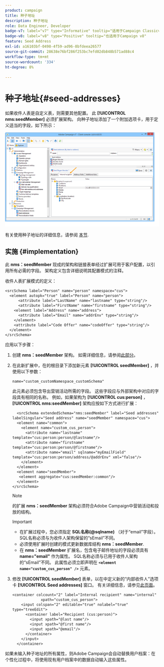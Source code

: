 ```yaml
---
product: campaign
title: 种子地址
description: 种子地址
role: Data Engineer, Developer
badge-v7: label="v7" type="Informative" tooltip="适用于Campaign Classicv7"
badge-v8: label="v8" type="Positive" tooltip="也适用于Campaign v8"
feature: Seed Address
exl-id: a16103bf-0498-4f59-ad96-8bfdeea26577
source-git-commit: 28638e76bf286f253bc7efd02db848b571ad88c4
workflow-type: tm+mt
source-wordcount: '334'
ht-degree: 8%

---
```


# 种子地址{#seed-addresses}



如果收件人表是自定义表，则需要其他配置。 此 **[!UICONTROL nms:seedMember]** 必须扩展架构。 向种子地址添加了一个附加选项卡，用于定义适当的字段，如下所示：

![](assets/s_ncs_user_seedlist_new_tab.png)

有关使用种子地址的详细信息，请参阅 [本节](../../delivery/using/about-seed-addresses.md).

## 实施 {#implementation}

此 **nms：seedMember** 现成的架构和链接表单经过扩展可用于客户配置，以引用所有必需的字段。 架构定义包含详细说明其配置模式的注释。

收件人表扩展模式的定义：

```
<srcSchema label="Person" name="person" namespace="cus">
  <element autopk="true" label="Person" name="person">
      <attribute label="LastName" name="lastname" type="string"/>
      <attribute label="FirstName" name="firstname" type="string"/>
    <element label="Address" name="address">
      <attribute label="Email" name="addrEnv" type="string"/>
    </element>
    <attribute label="Code Offer" name="codeOffer" type="string"/>
  </element>
</srcSchema>
```

应用以下步骤：

1. 创建 **nms：seedMember** 架构。 如需详细信息，请参阅[此部分](../../configuration/using/extending-a-schema.md)。
1. 在此新扩展中，在的根目录下添加新元素 **[!UICONTROL seedMember]** ，并使用以下参数：

   ```
   name="custom_customNamespace_customSchema"
   ```

   此元素必须包含导出营销活动所需的字段。 这些字段应与外部架构中对应的字段具有相同的名称。 例如，如果架构为 **[!UICONTROL cus:person]** ， **[!UICONTROL nms:seedMember]** 架构应按如下方式进行扩展：

   ```
     <srcSchema extendedSchema="nms:seedMember" label="Seed addresses" labelSingular="Seed address" name="seedMember" namespace="cus">
     <element name="common">
       <element name="custom_cus_person">
         <attribute name="lastname" template="cus:person:person/@lastname"/>
         <attribute name="firstname" template="cus:person:person/@firstname"/>
         <attribute name="email" sqlname="myEmailField" template="cus:person:person/address/@addrEnv" xml="false"/>
       </element>
     </element>
     <element name="seedMember">
      <element aggregate="cus:seedMember:common"/>
     </element>
   </srcSchema>
   ```

   >[!NOTE]
   >
   >的扩展 **nms：seedMember** 架构必须符合Adobe Campaign中营销活动和投放的结构。

   >[!IMPORTANT]
   >
   >
   >    
   >    
   >    * 在扩展过程中，您必须指定 **SQL名称(@sqlname)** （对于“email”字段）。 SQL名称必须与为收件人架构保留的“sEmail”不同。
   >    * 必须使用扩展时创建的模式更新数据库结构 **nms：seedMember**.
   >    * 在 **nms：seedMember** 扩展名，包含电子邮件地址的字段必须具有 **name=&quot;email&quot;** 作为属性。 SQL名称必须与已用于收件人架构的“sEmail”不同。 此属性必须立即声明在 **`<element name="custom_cus_person" />`** 元素。
   >    
   >

1. 修改 **[!UICONTROL seedMember]** 表单，以在中定义新的“内部收件人”选项卡 **[!UICONTROL Seed addresses]** 窗口。 有关详细信息，请参见[此页面](../../configuration/using/form-structure.md)。

   ```
   <container colcount="2" label="Internal recipient" name="internal"
                xpath="custom_cus_person">
       <input colspan="2" editable="true" nolabel="true" type="treeEdit">
         <container label="Recipient (cus:person)">
           <input xpath="@last name"/>
           <input xpath="@first name"/>
           <input xpath="@email"/>
         </container>
       </input>
     </container>
   ```

如果未输入种子地址的所有属性，则Adobe Campaign会自动替换用户档案：在个性化过程中，将使用现有用户档案中的数据自动输入这些属性。
